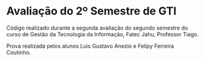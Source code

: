 # Avaliação do 2º Semestre de GTI

Código realizado durante a segunda avaliação do segundo semestre do curso de Gestão da Tecnologia da Informação, Fatec Jahu, Professor Tiago.

Prova realizada pelos alunos Luis Gustavo Anezio e Felipy Ferreira Coutinho.
